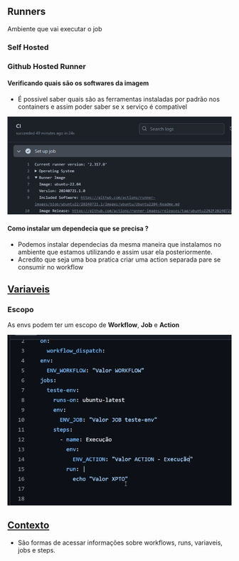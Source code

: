 ## Runners 
Ambiente que vai executar o job 

### Self Hosted

### Github Hosted Runner

#### Verificando quais são os softwares da imagem
- É possivel saber quais são as ferramentas instaladas por padrão nos containers e assim poder saber se x serviço é compativel

![Localização das dependencias da imagem ](assets/Pasted%20image%2020240726223333.png)
#### Como instalar um dependecia que se precisa ? 
- Podemos instalar dependecias da mesma maneira que instalamos no ambiente que estamos utilizando e assim usar ela posteriormente. 
- Acredito que seja uma boa pratica criar uma action separada pare se consumir no workflow

## [Variaveis](https://docs.github.com/en/actions/learn-github-actions/variables#default-environment-variables)

### Escopo 
As envs podem ter um escopo de **Workflow**, **Job** e **Action**

![exemplo de escopo de env](assets/Pasted%20image%2020240729113023.png)

## [Contexto](https://docs.github.com/en/actions/learn-github-actions/contexts) 

- São formas de acessar informações sobre workflows, runs, variaveis, jobs e steps. 